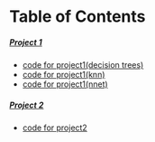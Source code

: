 # Table of Contents

##### [Project 1](https://github.com/mezud/ML-project/blob/master/ml-project.pdf) 
* [code for project1(decision trees)](https://github.com/mezud/ML-project/blob/master/project1-decisiontree)
* [code for project1(knn)](https://github.com/mezud/ML-project/blob/master/project1-knn)
* [code for project1(nnet)](https://github.com/mezud/ML-project/blob/master/project1-neural)
##### [Project 2](https://github.com/mezud/ML-project/blob/master/ml-project%202.pdf)
* [code for project2](https://github.com/mezud/ML-project/blob/master/project%202..R)
